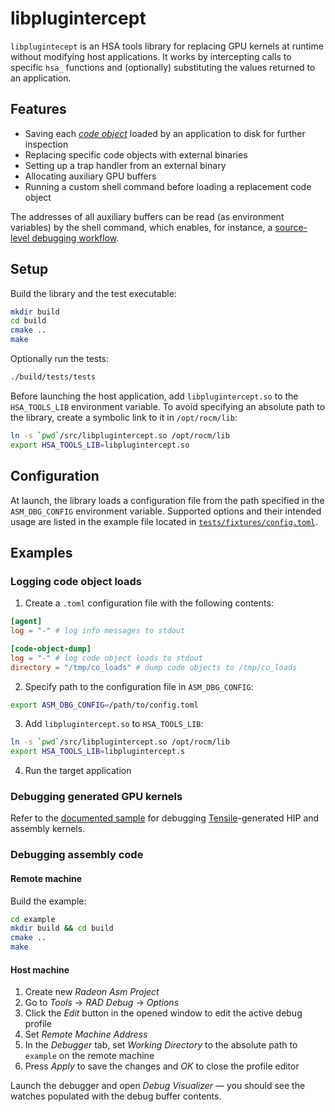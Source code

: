 # libplugintercept

`libplugintecept` is an HSA tools library for replacing GPU kernels at runtime without modifying host applications. It works by intercepting calls to specific `hsa_` functions and (optionally) substituting the values returned to an application.

## Features

* Saving each [_code object_](http://www.hsafoundation.com/html/Content/Runtime/Topics/02_Core/code_objects_and_executables.htm) loaded by an application to disk for further inspection
* Replacing specific code objects with external binaries
* Setting up a trap handler from an external binary
* Allocating auxiliary GPU buffers
* Running a custom shell command before loading a replacement code object

The addresses of all auxiliary buffers can be read (as environment variables) by the shell command, which enables, for instance, a [source-level debugging workflow](#debugging-assembly-code).

## Setup

Build the library and the test executable:

```sh
mkdir build
cd build
cmake ..
make
```

Optionally run the tests:

```sh
./build/tests/tests
```

Before launching the host application, add `libplugintercept.so` to the `HSA_TOOLS_LIB` environment variable. To avoid specifying an absolute path to the library, create a symbolic link to it in `/opt/rocm/lib`:

```sh
ln -s `pwd`/src/libplugintercept.so /opt/rocm/lib
export HSA_TOOLS_LIB=libplugintercept.so
```

## Configuration

At launch, the library loads a configuration file from the path specified in the `ASM_DBG_CONFIG` environment variable. Supported options and their intended usage are listed in the example file located in [`tests/fixtures/config.toml`](https://github.com/vsrad/debug-plug-hsa-intercept/blob/master/tests/fixtures/config.toml).

## Examples

### Logging code object loads

1. Create a `.toml` configuration file with the following contents:
```toml
[agent]
log = "-" # log info messages to stdout

[code-object-dump]
log = "-" # log code object loads to stdout
directory = "/tmp/co_loads" # dump code objects to /tmp/co_loads
```

2. Specify path to the configuration file in `ASM_DBG_CONFIG`:
```sh
export ASM_DBG_CONFIG=/path/to/config.toml
```

3. Add `libplugintercept.so` to `HSA_TOOLS_LIB`:
```sh
ln -s `pwd`/src/libplugintercept.so /opt/rocm/lib
export HSA_TOOLS_LIB=libplugintercept.s
```

4. Run the target application

### Debugging generated GPU kernels

Refer to the [documented sample](https://github.com/vsrad/Tensile/blob/kernel-debug/debug/README.md) for debugging [Tensile](https://github.com/ROCmSoftwarePlatform/Tensile)-generated HIP and assembly kernels.

### Debugging assembly code

#### Remote machine

Build the example:
```sh
cd example
mkdir build && cd build
cmake ..
make
```

#### Host machine

1. Create new *Radeon Asm Project*
2. Go to *Tools* -> *RAD Debug* -> *Options*
3. Click the *Edit* button in the opened window to edit the active debug profile
4. Set *Remote Machine Address*
5. In the *Debugger* tab, set *Working Directory* to the absolute path
to `example` on the remote machine
6. Press *Apply* to save the changes and *OK* to close the profile editor

Launch the debugger and open *Debug Visualizer* — you should see the watches populated with the debug buffer contents.
